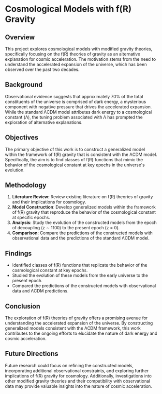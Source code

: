 # Cosmological Models with f(R) Gravity

## Overview

This project explores cosmological models with modified gravity theories, specifically focusing on the f(R) theories of gravity as an alternative explanation for cosmic acceleration. The motivation stems from the need to understand the accelerated expansion of the universe, which has been observed over the past two decades.

## Background

Observational evidence suggests that approximately 70% of the total constituents of the universe is comprised of dark energy, a mysterious component with negative pressure that drives the accelerated expansion. While the standard ΛCDM model attributes dark energy to a cosmological constant (Λ), the tuning problem associated with Λ has prompted the exploration of alternative explanations.

## Objectives

The primary objective of this work is to construct a generalized model within the framework of f(R) gravity that is consistent with the ΛCDM model. Specifically, the aim is to find classes of f(R) functions that mimic the behavior of the cosmological constant at key epochs in the universe's evolution.

## Methodology

1. **Literature Review**: Review existing literature on f(R) theories of gravity and their implications for cosmology.
2. **Model Construction**: Develop generalized models within the framework of f(R) gravity that reproduce the behavior of the cosmological constant at specific epochs.
3. **Analysis**: Study the evolution of the constructed models from the epoch of decoupling (z ∼ 1100) to the present epoch (z = 0).
4. **Comparison**: Compare the predictions of the constructed models with observational data and the predictions of the standard ΛCDM model.

## Findings

- Identified classes of f(R) functions that replicate the behavior of the cosmological constant at key epochs.
- Studied the evolution of these models from the early universe to the present epoch.
- Compared the predictions of the constructed models with observational data and ΛCDM predictions.

## Conclusion

The exploration of f(R) theories of gravity offers a promising avenue for understanding the accelerated expansion of the universe. By constructing generalized models consistent with the ΛCDM framework, this work contributes to the ongoing efforts to elucidate the nature of dark energy and cosmic acceleration.

## Future Directions

Future research could focus on refining the constructed models, incorporating additional observational constraints, and exploring further implications of f(R) gravity for cosmology. Additionally, investigations into other modified gravity theories and their compatibility with observational data may provide valuable insights into the nature of cosmic acceleration.

